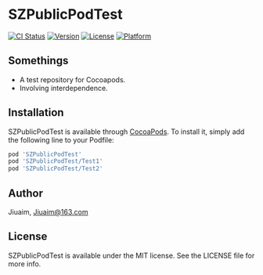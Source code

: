 # SZPublicPodTest

[![CI Status](https://travis-ci.org/Jiuaim/SZPublicPodTest.svg?branch=master)](https://travis-ci.org/hsz/SZPublicPodTest)
[![Version](https://img.shields.io/cocoapods/v/SZPublicPodTest.svg?style=flat)](https://cocoapods.org/pods/SZPublicPodTest)
[![License](https://img.shields.io/cocoapods/l/SZPublicPodTest.svg?style=flat)](https://cocoapods.org/pods/SZPublicPodTest)
[![Platform](https://img.shields.io/cocoapods/p/SZPublicPodTest.svg?style=flat)](https://cocoapods.org/pods/SZPublicPodTest)

## Somethings

* A test repository for Cocoapods.
* Involving interdependence.

## Installation

SZPublicPodTest is available through [CocoaPods](https://cocoapods.org). To install
it, simply add the following line to your Podfile:

```ruby
pod 'SZPublicPodTest'
pod 'SZPublicPodTest/Test1'
pod 'SZPublicPodTest/Test2'
```

## Author

Jiuaim, Jiuaim@163.com

## License

SZPublicPodTest is available under the MIT license. See the LICENSE file for more info.
